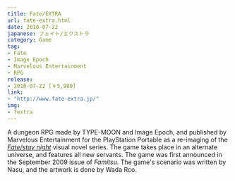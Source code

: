 ```yaml
---
title: Fate/EXTRA
url: fate-extra.html
date: 2010-07-22
japanese: フェイト/エクストラ
category: Game
tag:
- Fate
- Image Epoch
- Marvelous Entertainment
- RPG
release:
- 2010-07-22 [￥5,980]
link:
- "http://www.fate-extra.jp/"
img:
- fextra
---
```


A dungeon RPG made by TYPE-MOON and Image Epoch, and published by Marvelous Entertainment for the PlayStation Portable as a re-imaging of the [*Fate/stay night*](fate-stay-night.html) visual novel series. The game takes place in an alternate universe, and features all new servants. The game was first announced in the September 2009 issue of *Famitsu*. The game's scenario was written by Nasu, and the artwork is done by Wada Rco.